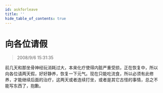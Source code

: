 ```yaml
---
id: askforleave
title: ''
hide_table_of_contents: true
---
```


# 向各位请假

> 2008/9/6 15:31:35

<div style={{color: '#990000', fontWeight: 'bold', fontSize: '32px', textAlign: 'left', lineHeight: '180%'}}>

前几天和那坐骨神经玩消耗过大，本来化疗使得内脏严重受损，正在恢复中，所以向各位请两天假，好好静养，恢复一下元气。现在只能吃流食，所以必须有此修养，才能继续后面的治疗，这两天或者连续打坐，或者是其它古怪的事情，总之不能写东西了，抱歉。
</div>